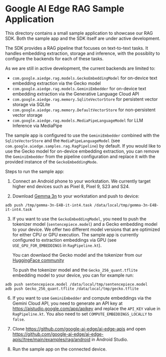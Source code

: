 # Google AI Edge RAG Sample Application

This directory contains a small sample application to showcase our RAG SDK. Both the sample app and
the SDK itself are under active development.

The SDK provides a RAG pipeline that focuses on text-to-text tasks. It handles embedding extraction,
storage and inference, with the possiblity to configure the backends for each of these tasks.

As we are still in active development, the current backends are limited to:

- `com.google.aiedge.rag.models.GeckoEmbeddingModel` for on-device text embedding extraction via the
  Gecko model
- `com.google.aiedge.rag.models.GeminiEmbedder` for on-device text embedding extraction via the
  Generative Language Cloud API
- `com.google.aiedge.rag.memory.SqliteVectorStore` for persistent vector storage via SQLite
- `com.google.aiedge.rag.memory.DefaultVectorStore` for non-persistent vector storage
- `com.google.aiedge.rag.models.MediaPipeLanguageModel` for LLM Inference via MediaPipe

The sample app is configured to use the `GeminiEmbedder` combined with the `SqliteVectorStore` and
the `MediaPipeLanguageModel` (see `com.google.aiedge.samples.rag.RagPipeline`) by default. If you
would like to use the Gecko model for on-device embedding extraction, you can remove
the `GeminiEmbedder` from the pipeline configuration and replace it with the provided instance of
the `GeckoEmbeddingMode`.

Steps to run the sample app:

1) Connect an Android phone to your workstation. We currently target higher end devices such as
   Pixel 8, Pixel 9, S23 and S24.

2) Download [Gemma 3n](https://huggingface.co/google/gemma-3n-E4B-it-litert-preview/resolve/main/gemma-3n-E4B-it-int4.task?download=true) to your workstation and push to device:

```
adb push /tmp/gemma-3n-E4B-it-int4.task /data/local/tmp/gemma-3n-E4B-it-int4.task
```

3) If you want to use the `GeckoEmbeddingModel`, you need to push the tokenizer
   model (`sentencepiece.model`) and a Gecko embedding model to your device. We offer two different
   model versions that are optimized for either CPU or GPU execution. The sample app is currently
   configured to extraction embeddings via GPU (see `USE_GPU_FOR_EMBEDDINGS` in `RagPipeline.kt`).

   You can downlaod the Gecko model and the tokenizer from our [HuggingFace community](https://huggingface.co/litert-community/Gecko-110m-en)

   To push the tokenizer model and the `Gecko_256_quant.tflite` embedding model to your device, you
   can for example run:

```
adb push sentencepiece.model /data/local/tmp/sentencepiece.model
adb push Gecko_256_quant.tflite /data/local/tmp/gecko.tflite
```

6) If you want to use `GeminiEmbedder` and compute embeddings via the Gemini Cloud API, you need to
   generate an API key at https://aistudio.google.com/app/apikey and replace the `API_KEY` value in
   `RagPipeline.kt`. You also need to set `COMPUTE_EMBEDDINGS_LOCALLY` to `false`.

7) Clone https://github.com/google-ai-edge/ai-edge-apis and
   open https://github.com/google-ai-edge/ai-edge-apis//tree/main/examples/rag/android in Android
   Studio.

8) Run the sample app on the connected device.
